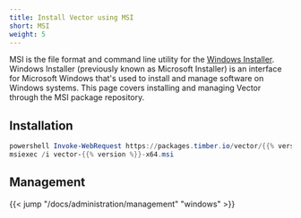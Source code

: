 ```yaml
---
title: Install Vector using MSI
short: MSI
weight: 5
---
```


MSI is the file format and command line utility for the [Windows Installer][installer]. Windows Installer (previously known as Microsoft Installer) is an interface for Microsoft Windows that's used to install and manage software on Windows systems. This page covers installing and managing Vector through the MSI package repository.

## Installation

```powershell
powershell Invoke-WebRequest https://packages.timber.io/vector/{{% version %}}/vector-x64.msi -OutFile vector-{{% version %}}-x64.msi
msiexec /i vector-{{% version %}}-x64.msi
```

## Management

{{< jump "/docs/administration/management" "windows" >}}

[installer]: https://en.wikipedia.org/wiki/Windows_Installer
